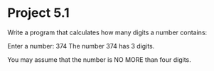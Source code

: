 # Project 5.1
Write a program that calculates how many digits a number contains:

Enter a number: 374
The number 374 has 3 digits.

You may assume that the number is NO MORE than four digits.
